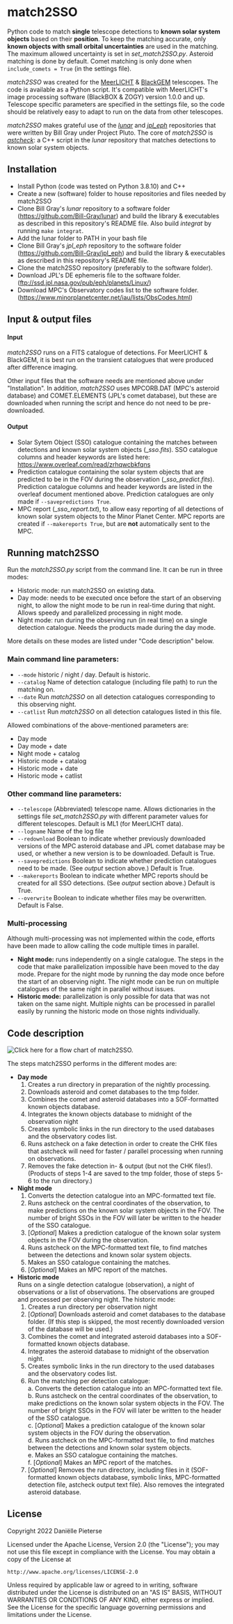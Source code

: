 # match2SSO
Python code to match **single** telescope detections to **known solar system objects** based on their **position**. To keep the matching accurate, only **known objects with small orbital uncertainties** are used in the matching. The maximum allowed uncertainty is set in _set_match2SSO.py_. Asteroid matching is done by default. Comet matching is only done when ```include_comets = True``` (in the settings file).

_match2SSO_ was created for the [MeerLICHT](http://www.meerlicht.uct.ac.za/) & [BlackGEM](https://astro.ru.nl/blackgem/) telescopes. The code is available as a Python script. It's compatible with MeerLICHT's image processing software (BlackBOX & ZOGY) version 1.0.0 and up. Telescope specific parameters are specified in the settings file, so the code should be relatively easy to adapt to run on the data from other telescopes.

_match2SSO_ makes grateful use of the [_lunar_](https://github.com/Bill-Gray/lunar) and [_jpl_eph_](https://github.com/Bill-Gray/jpl_eph) repositories that were written by Bill Gray under Project Pluto. The core of _match2SSO_ is [_astcheck_](https://www.projectpluto.com/astcheck.htm): a C++ script in the _lunar_ repository that matches detections to known solar system objects.


## Installation
- Install Python (code was tested on Python 3.8.10) and C++ 
- Create a new (software) folder to house repositories and files needed by match2SSO
- Clone Bill Gray's _lunar_ repository to a software folder (https://github.com/Bill-Gray/lunar) and build the library & executables as described in this repository's README file. Also build _integrat_ by running ```make integrat```.
- Add the lunar folder to PATH in your bash file
- Clone Bill Gray's _jpl_eph_ repository to the software folder (https://github.com/Bill-Gray/jpl_eph) and build the library & executables as described in this repository's README file.
- Clone the match2SSO repository (preferably to the software folder).
- Download JPL's DE ephemeris file to the software folder. (ftp://ssd.jpl.nasa.gov/pub/eph/planets/Linux/)
- Download MPC's Observatory codes list to the software folder. (https://www.minorplanetcenter.net/iau/lists/ObsCodes.html)


## Input & output files
#### Input
_match2SSO_ runs on a FITS catalogue of detections. For MeerLICHT & BlackGEM, it is best run on the transient catalogues that were produced after difference imaging.

Other input files that the software needs are mentioned above under "Installation".
In addition, _match2SSO_ uses MPCORB.DAT (MPC's asteroid database) and COMET.ELEMENTS (JPL's comet database), but these are downloaded when running the script and hence do not need to be pre-downloaded.

#### Output
- Solar Sytem Object (SSO) catalogue containing the matches between detections and known solar system objects (__sso.fits_). SSO catalogue columns and header keywords are listed here: https://www.overleaf.com/read/zrhqwcbkfqns
- Prediction catalogue containing the solar system objects that are predicted to be in the FOV during the observation (__sso_predict.fits_). Prediction catalogue columns and header keywords are listed in the overleaf document mentioned above. Prediction catalogues are only made if ```--savepredictions True```.
- MPC report (__sso_report.txt_), to allow easy reporting of all detections of known solar system objects to the Minor Planet Center. MPC reports are created if ```--makereports True```, but are **not** automatically sent to the MPC.


## Running match2SSO
Run the _match2SSO.py_ script from the command line. It can be run in three modes:
- Historic mode: run match2SSO on existing data. 
- Day mode: needs to be executed once before the start of an observing night, to allow the night mode to be run in real-time during that night. Allows speedy and parallelized processing in night mode.
- Night mode: run during the observing run (in real time) on a single detection catalogue. Needs the products made during the day mode.

More details on these modes are listed under "Code description" below.


### Main command line parameters:
- ```--mode``` historic / night / day. Default is historic.
- ```--catalog``` Name of detection catalogue (including file path) to run the matching on.
- ```--date``` Run _match2SSO_ on all detection catalogues corresponding to this observing night.
- ```--catlist``` Run _match2SSO_ on all detection catalogues listed in this file.

Allowed combinations of the above-mentioned parameters are:
- Day mode
- Day mode + date
- Night mode + catalog
- Historic mode + catalog
- Historic mode + date
- Historic mode + catlist


### Other command line parameters:
- ```--telescope``` (Abbreviated) telescope name. Allows dictionaries in the settings file _set_match2SSO.py_ with different parameter values for different telescopes. Default is ML1 (for MeerLICHT data).
- ```--logname``` Name of the log file
- ```--redownload``` Boolean to indicate whether previously downloaded versions of the MPC asteroid database and JPL comet database may be used, or whether a new version is to be downloaded. Default is True.
- ```--savepredictions``` Boolean to indicate whether prediction catalogues need to be made. (See *output* section above.) Default is True.
- ```--makereports``` Boolean to indicate whether MPC reports should be created for all SSO detections. (See *output* section above.) Default is True.
- ```--overwrite``` Boolean to indicate whether files may be overwritten. Default is False.

### Multi-processing
Although multi-processing was not implemented within the code, efforts have been made to allow calling the code multiple times in parallel.
- **Night mode:** runs independently on a single catalogue. The steps in the code that make parallelization impossible have been moved to the day mode. Prepare for the night mode by running the day mode once before the start of an observing night. The night mode can be run on multiple catalogues of the same night in parallel without issues. 
- **Historic mode:** parallelization is only possible for data that was not taken on the same night. Multiple nights can be processed in parallel easily by running the historic mode on those nights individually.


## Code description
![Click here for a flow chart of match2SSO.](https://github.com/dpieterse/match2SSO/blob/master/match2SSO_flow.png?raw=true)

The steps match2SSO performs in the different modes are:
- **Day mode**
    1. Creates a run directory in preparation of the nightly processing.
    2. Downloads asteroid and comet databases to the tmp folder.
    3. Combines the comet and asteroid databases into a SOF-formatted known objects database.
    4. Integrates the known objects database to midnight of the observation night
    5. Creates symbolic links in the run directory to the used databases and the observatory codes list.
    6. Runs astcheck on a fake detection in order to create the CHK files that astcheck will need for faster / parallel processing when running on observations. 
    7. Removes the fake detection in- & output (but not the CHK files!).
    (Products of steps 1-4 are saved to the tmp folder, those of steps 5-6 to the run directory.)
- **Night mode**
    1. Converts the detection catalogue into an MPC-formatted text file.
    2. Runs astcheck on the central coordinates of the observation, to make predictions on the known solar system objects in the FOV. The number of bright SSOs in the FOV will later be written to the header of the SSO catalogue.
    3. [_Optional_] Makes a prediction catalogue of the known solar system objects in the FOV during the observation.
    4. Runs astcheck on the MPC-formatted text file, to find matches between the detections and known solar system objects. 
    5. Makes an SSO catalogue containing the matches.
    6. [_Optional_] Makes an MPC report of the matches.
- **Historic mode**<br/> Runs on a single detection catalogue (observation), a night of observations or a list of observations. The observations are grouped and processed per observing night. The historic mode:
    1. Creates a run directory per observation night
    2. [_Optional_] Downloads asteroid and comet databases to the database folder. (If this step is skipped, the most recently downloaded version of the database will be used.)
    3. Combines the comet and integrated asteroid databases into a SOF-formatted known objects database.
    4. Integrates the asteroid database to midnight of the observation night.
    5. Creates symbolic links in the run directory to the used databases and the observatory codes list.
    6. Run the matching per detection catalogue:<br/>
          a. Converts the detection catalogue into an MPC-formatted text file.
          <br/>b. Runs astcheck on the central coordinates of the observation, to make predictions on the known solar system objects in the FOV. The number of bright SSOs in the FOV will later be written to the header of the SSO catalogue.
          <br/>c. [_Optional_] Makes a prediction catalogue of the known solar system objects in the FOV during the observation.
          <br/>d. Runs astcheck on the MPC-formatted text file, to find matches between the detections and known solar system objects. 
          <br/>e. Makes an SSO catalogue containing the matches.
          <br/>f. [_Optional_] Makes an MPC report of the matches.<br/>
    7. [_Optional_] Removes the run directory, including files in it (SOF-formatted known objects database, symbolic links, MPC-formatted detection file, astcheck output text file). Also removes the integrated asteroid database.
    
## License
Copyright 2022 Dani&euml;lle Pieterse

Licensed under the Apache License, Version 2.0 (the "License");
you may not use this file except in compliance with the License.
You may obtain a copy of the License at

    http://www.apache.org/licenses/LICENSE-2.0

Unless required by applicable law or agreed to in writing, software
distributed under the License is distributed on an "AS IS" BASIS,
WITHOUT WARRANTIES OR CONDITIONS OF ANY KIND, either express or implied.
See the License for the specific language governing permissions and
limitations under the License.
